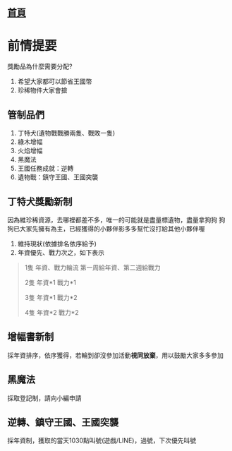 [首頁](首頁.md)
---
# 前情提要
獎勵品為什麼需要分配?
1. 希望大家都可以節省王國幣
2. 珍稀物件大家會搶

## 管制品們
1. 丁特犬(遺物戰戰勝兩隻、戰敗一隻)
2. 綠木增幅
3. 火焰增幅
4. 黑魔法
5. 王國任務成就：逆轉
6. 遺物戰：鎮守王國、王國突襲

## 丁特犬獎勵新制
因為維珍稀資源，去哪裡都差不多，唯一的可能就是盡量標遺物，盡量拿狗狗
狗狗已大家先擁有為主，已經獲得的小夥伴影多多幫忙沒打給其他小夥伴喔
1. 維持現狀(依據排名依序給予)
2. 年資優先、戰力次之，如下表示
>1隻 年資、戰力輪流 第一周給年資、第二週給戰力
>
>2隻 年資\*1 戰力\*1
>
>3隻 年資\*1 戰力\*2
>
>4隻 年資\*2 戰力\*2

## 增幅書新制
採年資排序，依序獲得，若輪到卻沒參加活動**視同放棄**，用以鼓勵大家多多參加

## 黑魔法
採取登記制，請向小編申請

## 逆轉、鎮守王國、王國突襲
採年資制，獲取的當天1030點叫號(遊戲/LINE)，過號，下次優先叫號
